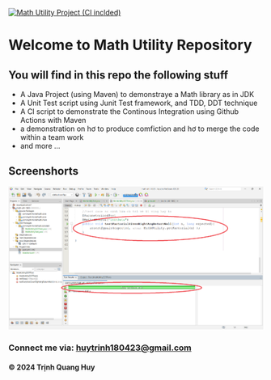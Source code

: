 [![Math Utility Project (CI inclded)](https://github.com/quanhuy180423/math-ultil-1805/actions/workflows/maven.yml/badge.svg)](https://github.com/quanhuy180423/math-ultil-1805/actions/workflows/maven.yml)

# Welcome to Math Utility Repository

## You will find in this repo the following stuff

* A Java Project (using Maven) to demonstraye a Math library as in JDK
* A Unit Test script using Junit Test framework, and TDD, DDT technique
* A CI script to demonstrate the Continous Integration using Github Actions with Maven
* a demonstration on hơ to produce comfiction and hơ to merge the code within a team work
* and more ...
  

## Screenshorts
![Srource code and test script](https://github.com/quanhuy180423/math-ultil-1805/blob/main/screenshorts/SourceCodeAndUnitTest.png)

### Connect me via: huytrinh180423@gmail.com

#### &#169; 2024 Trịnh Quang Huy

